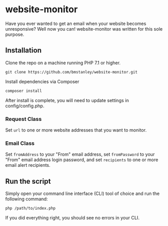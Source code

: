 # website-monitor
Have you ever wanted to get an email when your website becomes unresponsive? Well now you can! website-monitor was written for this sole purpose.

## Installation
Clone the repo on a machine running PHP 7.1 or higher.
```
git clone https://github.com/bmstanley/website-monitor.git
```
Install dependencies via Composer
```
composer install
```

After install is complete, you will need to update settings in config/config.php.

### Request Class
Set ```url``` to one or more website addresses that you want to monitor.

### Email Class
Set ```fromAddress``` to your "From" email address, set ```fromPassword``` to your "From" email address login password, and set ```recipients``` to one or more email alert recipients.

## Run the script
Simply open your command line interface (CLI) tool of choice and run the following command:
```
php /path/to/index.php
```

If you did everything right, you should see no errors in your CLI.
